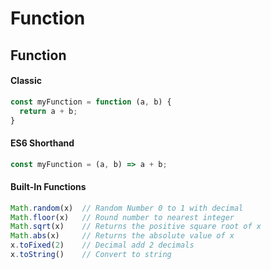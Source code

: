 # Function

## Function
#### Classic
```javascript
const myFunction = function (a, b) {
  return a + b;
}
```
#### ES6 Shorthand
```javascript
const myFunction = (a, b) => a + b;
```

#### Built-In Functions
```javascript
Math.random(x)  // Random Number 0 to 1 with decimal
Math.floor(x)   // Round number to nearest integer
Math.sqrt(x)    // Returns the positive square root of x
Math.abs(x)     // Returns the absolute value of x
x.toFixed(2)    // Decimal add 2 decimals
x.toString()    // Convert to string
```